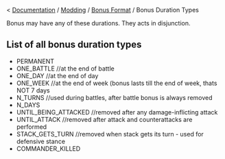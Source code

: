 < [Documentation](../../Readme.md) / [Modding](../Readme.md) / [Bonus Format](../Bonus_Format.md) / Bonus Duration Types


Bonus may have any of these durations. They acts in disjunction.

## List of all bonus duration types

-   PERMANENT
-   ONE_BATTLE //at the end of battle
-   ONE_DAY //at the end of day
-   ONE_WEEK //at the end of week (bonus lasts till the end of week,
    thats NOT 7 days
-   N_TURNS //used during battles, after battle bonus is always removed
-   N_DAYS
-   UNTIL_BEING_ATTACKED //removed after any damage-inflicting attack
-   UNTIL_ATTACK //removed after attack and counterattacks are performed
-   STACK_GETS_TURN //removed when stack gets its turn - used for
    defensive stance
-   COMMANDER_KILLED